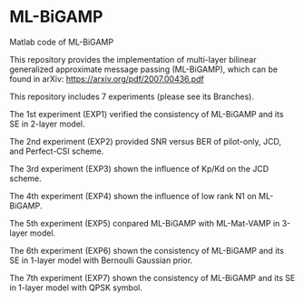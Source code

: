 # ML-BiGAMP
Matlab code of ML-BiGAMP



This repository provides the implementation of multi-layer bilinear generalized approximate message passing (ML-BiGAMP), which can be found in arXiv: https://arxiv.org/pdf/2007.00436.pdf

This repository includes 7 experiments (please see its Branches). 

The 1st experiment (EXP1) verified the consistency of ML-BiGAMP and its SE in 2-layer model. 

The 2nd experiment (EXP2) provided SNR versus BER of pilot-only, JCD, and Perfect-CSI scheme. 

The 3rd experiment (EXP3) shown the influence of Kp/Kd on the JCD scheme. 

The 4th experiment (EXP4) shown the influence of low rank N1 on ML-BiGAMP.

The 5th experiment (EXP5) conpared ML-BiGAMP with ML-Mat-VAMP in 3-layer model. 

The 6th experiment (EXP6) shown the consistency of ML-BiGAMP and  its SE in 1-layer model with Bernoulli Gaussian prior. 

The 7th experiment (EXP7) shown the consistency of ML-BiGAMP and  its SE in 1-layer model with QPSK symbol. 
